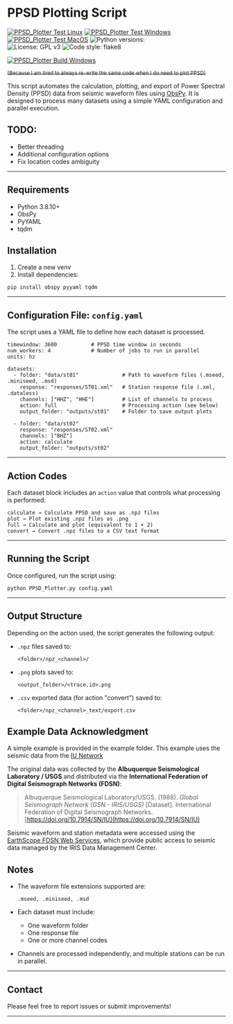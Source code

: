 # PPSD Plotting Script

[![PPSD_Plotter Test Linux](https://github.com/msbdd/PPSD_Plotter/actions/workflows/Test_Linux.yml/badge.svg)](https://github.com/msbdd/PPSD_Plotter/actions/workflows/Test_Linux.yml)
[![PPSD_Plotter Test Windows](https://github.com/msbdd/PPSD_Plotter/actions/workflows/Test_Windows.yml/badge.svg)](https://github.com/msbdd/PPSD_Plotter/actions/workflows/Test_Windows.yml)
[![PPSD_Plotter Test MacOS](https://github.com/msbdd/PPSD_Plotter/actions/workflows/Test_MacOS.yml/badge.svg)](https://github.com/msbdd/PPSD_Plotter/actions/workflows/Test_MacOS.yml)
![Python versions:](https://img.shields.io/badge/python-3.8_%7C_3.9_%7C_3.10_%7C_3.11_%7C_3.12%7C_3.13-blue?)
<br>
![License: GPL v3](https://img.shields.io/badge/License-GPLv3-brightgreen.svg)
![Code style: flake8](https://img.shields.io/badge/Code%20style-flake8-brightgreen)

[![PPSD_Plotter Build Windows](https://github.com/msbdd/PPSD_Plotter/actions/workflows/Distribute_Windows.yml/badge.svg)](https://github.com/msbdd/PPSD_Plotter/actions/workflows/Distribute_Windows.yml)

~~<sup>(Because I am tired to always re-write the same code when I do need to plot PPSD)</sup>~~

This script automates the calculation, plotting, and export of Power Spectral Density (PPSD) data from seismic waveform files using [ObsPy](https://docs.obspy.org). It is designed to process many datasets using a simple YAML configuration and parallel execution.

## TODO:

- Better threading
- Additional configuration options
- Fix location codes ambiguity

---

## Requirements

- Python 3.8.10+
- ObsPy
- PyYAML
- tqdm

## Installation

1) Create a new venv
2) Install dependencies:

```
pip install obspy pyyaml tqdm
```

---

## Configuration File: `config.yaml`

The script uses a YAML file to define how each dataset is processed.

```
timewindow: 3600           # PPSD time window in seconds
num_workers: 4             # Number of jobs to run in parallel
units: hz

datasets:
  - folder: "data/st01"              # Path to waveform files (.mseed, .miniseed, .msd)
    response: "responses/ST01.xml"   # Station response file (.xml, .dataless)
    channels: ["HHZ", "HHE"]         # List of channels to process
    action: full                     # Processing action (see below)
    output_folder: "outputs/st01"    # Folder to save output plots

  - folder: "data/st02"
    response: "responses/ST02.xml"
    channels: ["BHZ"]
    action: calculate
    output_folder: "outputs/st02"
```

---

## Action Codes

Each dataset block includes an `action` value that controls what processing is performed:

```
calculate → Calculate PPSD and save as .npz files
plot → Plot existing .npz files as .png
full → Calculate and plot (equivalent to 1 + 2)
convert → Convert .npz files to a CSV text format
```

---

## Running the Script

Once configured, run the script using:

```
python PPSD_Plotter.py config.yaml
```

---

## Output Structure

Depending on the action used, the script generates the following output:

- `.npz` files saved to:
  ```
  <folder>/npz_<channel>/
  ```

- `.png` plots saved to:
  ```
  <output_folder>/<trace.id>.png
  ```

- `.csv` exported data (for action "convert") saved to:
  ```
  <folder>/npz_<channel>_text/export.csv
  ```

## Example Data Acknowledgment

A simple example is provided in the example folder.
This example uses the seismic data from the [IU Network](https://www.fdsn.org/networks/detail/IU/)

The original data was collected by the **Albuquerque Seismological Laboratory / USGS** and distributed via the **International Federation of Digital Seismograph Networks (FDSN)**:

> Albuquerque Seismological Laboratory/USGS. (1988). *Global Seismograph Network (GSN - IRIS/USGS)* [Dataset]. International Federation of Digital Seismograph Networks. [https://doi.org/10.7914/SN/IU](https://doi.org/10.7914/SN/IU)

Seismic waveform and station metadata were accessed using the [EarthScope FDSN Web Services](https://service.iris.edu/), which provide public access to seismic data managed by the IRIS Data Management Center.

## Notes

- The waveform file extensions supported are:
  ```
  .mseed, .miniseed, .msd
  ```

- Each dataset must include:
  - One waveform folder
  - One response file
  - One or more channel codes

- Channels are processed independently, and multiple stations can be run in parallel.

---

## Contact

Please feel free to report issues or submit improvements!

---
